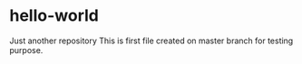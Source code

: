 # hello-world
Just another repository
This is first file created on master branch for testing purpose.
